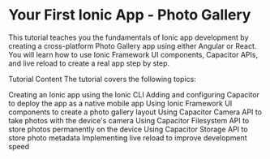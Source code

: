# Your First Ionic App - Photo Gallery
This tutorial teaches you the fundamentals of Ionic app development by creating a cross-platform Photo Gallery app using either Angular or React. You will learn how to use Ionic Framework UI components, Capacitor APIs, and live reload to create a real app step by step.

Tutorial Content
The tutorial covers the following topics:

Creating an Ionic app using the Ionic CLI
Adding and configuring Capacitor to deploy the app as a native mobile app
Using Ionic Framework UI components to create a photo gallery layout
Using Capacitor Camera API to take photos with the device's camera
Using Capacitor Filesystem API to store photos permanently on the device
Using Capacitor Storage API to store photo metadata
Implementing live reload to improve development speed
